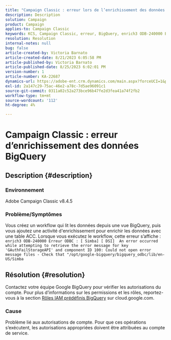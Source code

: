 ```yaml
---
title: "Campaign Classic : erreur lors de l’enrichissement des données BigQuery"
description: Description
solution: Campaign
product: Campaign
applies-to: Campaign Classic
keywords: KCS, Campaign Classic, erreur, BigQuery, enrich3 ODB-240000 Erreur ODBC
resolution: Resolution
internal-notes: null
bug: false
article-created-by: Victoria Barnato
article-created-date: 8/21/2023 6:05:58 PM
article-published-by: Victoria Barnato
article-published-date: 8/25/2023 6:02:01 PM
version-number: 1
article-number: KA-22687
dynamics-url: https://adobe-ent.crm.dynamics.com/main.aspx?forceUCI=1&pagetype=entityrecord&etn=knowledgearticle&id=7d771c5f-4d40-ee11-bdf3-6045bd0065b6
exl-id: 2a147c29-75ac-46e2-a78c-7d5ae96091c1
source-git-commit: 0311a02c52a273bce96b47fe2d3fea41a74f2fb2
workflow-type: tm+mt
source-wordcount: '112'
ht-degree: 4%

---
```


# Campaign Classic : erreur d’enrichissement des données BigQuery

## Description {#description}


### Environnement

Adobe Campaign Classic v8.4.5



### Problème/Symptômes

Vous créez un workflow qui lit les données depuis une vue BigQuery, puis vous ajoutez une activité d&#39;enrichissement pour enrichir les données avec une table ACC. Lorsque vous exécutez le workflow, cette erreur s’affiche :  
`enrich3 ODB-240000 Erreur ODBC : [ Simba] [ DSI]  An error occurred while attempting to retrieve the error message for key 'GAuthFailStorageAPI' and component ID 100: Could not open error message files - Check that "/opt/google-bigquery/bigquery_odbc/lib/en-US/Simba`


## Résolution {#resolution}


Contactez votre équipe Google BigQuery pour vérifier les autorisations du compte. Pour plus d’informations sur les permissions et les rôles, reportez-vous à la section [Rôles IAM prédéfinis BigQuery](https://cloud.google.com/bigquery/docs/access-control#bigquery) sur cloud.google.com.

### <b>Cause</b>

Problème lié aux autorisations de compte. Pour que ces opérations s’exécutent, les autorisations appropriées doivent être attribuées au compte de service.
